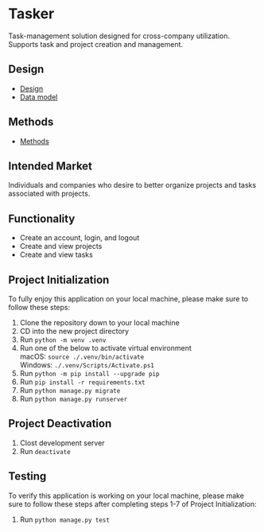 # Tasker
Task-management solution designed for cross-company utilization. Supports task and project creation and management.


## Design
- [Design](docs/design.md)
- [Data model](docs/data-model.md)

## Methods
- [Methods](docs/methods.md)


## Intended Market
Individuals and companies who desire to better organize projects and tasks associated with projects.

## Functionality
- Create an account, login, and logout
- Create and view projects
- Create and view tasks


## Project Initialization

To fully enjoy this application on your local machine, please make sure to follow these steps:

1. Clone the repository down to your local machine
2. CD into the new project directory
3. Run `python -m venv .venv`
4. Run one of the below to activate virtual environment <br />
macOS: `source ./.venv/bin/activate`   <br/>
Windows: `./.venv/Scripts/Activate.ps1`
5. Run `python -m pip install --upgrade pip`
6. Run `pip install -r requirements.txt`
7. Run `python manage.py migrate`
8. Run `python manage.py runserver`


## Project Deactivation
1. Clost development server
2. Run `deactivate`


## Testing

To verify this application is working on your local machine, please make sure to follow these steps after completing steps 1-7 of Project Initialization:

1. Run `python manage.py test`

